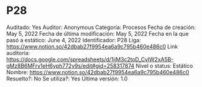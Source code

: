 # P28

Auditado: Yes
Auditor: Anonymous
Categoría: Procesos
Fecha de creación: May 5, 2022
Fecha de última modificación: May 5, 2022
Fecha en la que pasó a estático: June 4, 2022
Identificador: P28
Liga: https://www.notion.so/42dbab27f9954ea6a9c795b460e486c0 
Link auditoría: https://docs.google.com/spreadsheets/d/1ijM3c2toD_CvIW2xA5B-gMz8B6MFrv1eH6yph772y9s/edit#gid=258317874
Nivel o status: Estático
Nombre: https://www.notion.so/42dbab27f9954ea6a9c795b460e486c0 
Resuelto?: No
Se utiliza?: Yes
Última versión: 1.0